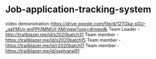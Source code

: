 # Job-application-tracking-system
video demonstration-https://drive.google.com/file/d/12TGka-sGU-_qaYMUy-enPPh1MNtUI-XM/view?usp=drivesdk
Team Leader - http://trailblazer.me/id/s2020batch31
Team member - https://trailblazer.me/id/s2020batch15
Team member - https://trailblazer.me/id/r2020batch11
Team member - https://trailblazer.me/id/sselvaraj91
